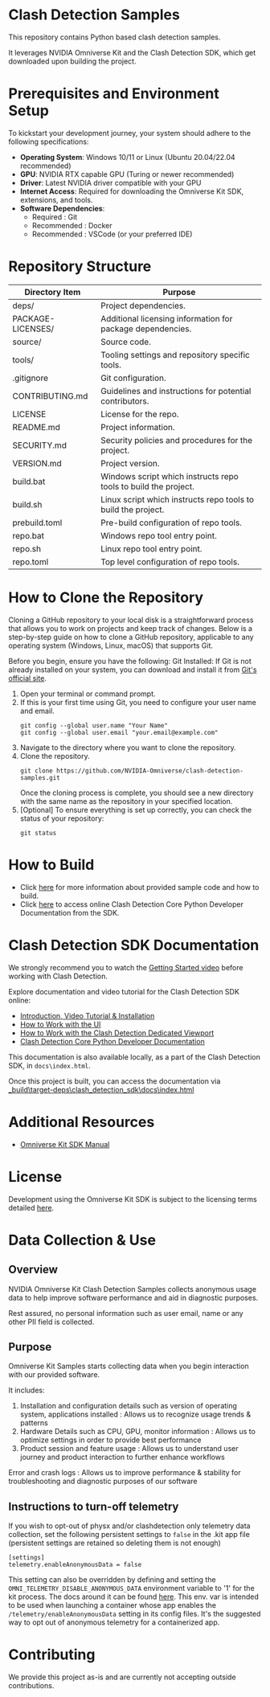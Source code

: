 # Clash Detection Samples

This repository contains Python based clash detection samples.

It leverages NVIDIA Omniverse Kit and the Clash Detection SDK, which get downloaded upon building the project.

# Prerequisites and Environment Setup
To kickstart your development journey, your system should adhere to the following specifications:

- **Operating System**: Windows 10/11 or Linux (Ubuntu 20.04/22.04 recommended)
- **GPU**: NVIDIA RTX capable GPU (Turing or newer recommended)
- **Driver**: Latest NVIDIA driver compatible with your GPU
- **Internet Access**: Required for downloading the Omniverse Kit SDK, extensions, and tools.
- **Software Dependencies**:
  - Required : Git
  - Recommended : Docker
  - Recommended : VSCode (or your preferred IDE)

# Repository Structure

| Directory Item   | Purpose                                                        |
|------------------|----------------------------------------------------------------|
| deps/            | Project dependencies.                                          |
| PACKAGE-LICENSES/| Additional licensing information for package dependencies.     |
| source/          | Source code.                                                   |
| tools/           | Tooling settings and repository specific tools.                |
| .gitignore       | Git configuration.                                             |
| CONTRIBUTING.md  | Guidelines and instructions for potential contributors.        |
| LICENSE          | License for the repo.                                          |
| README.md        | Project information.                                           |
| SECURITY.md      | Security policies and procedures for the project.              |
| VERSION.md       | Project version.                                               |
| build.bat        | Windows script which instructs repo tools to build the project.|
| build.sh         | Linux script which instructs repo tools to build the project.  |
| prebuild.toml    | Pre-build configuration of repo tools.                         |
| repo.bat         | Windows repo tool entry point.                                 |
| repo.sh          | Linux repo tool entry point.                                   |
| repo.toml        | Top level configuration of repo tools.                         |

# How to Clone the Repository

Cloning a GitHub repository to your local disk is a straightforward process that allows you to work on projects and keep track of changes. Below is a step-by-step guide on how to clone a GitHub repository, applicable to any operating system (Windows, Linux, macOS) that supports Git.

Before you begin, ensure you have the following:
Git Installed: If Git is not already installed on your system, you can download and install it from [Git's official site](https://git-scm.com/downloads).

1. Open your terminal or command prompt.
1. If this is your first time using Git, you need to configure your user name and email.
	```
	git config --global user.name "Your Name"
	git config --global user.email "your.email@example.com"
	```
1. Navigate to the directory where you want to clone the repository.
1. Clone the repository.
	```
	git clone https://github.com/NVIDIA-Omniverse/clash-detection-samples.git
	```
	Once the cloning process is complete, you should see a new directory with the same name as the repository in your specified location.
1. [Optional] To ensure everything is set up correctly, you can check the status of your repository:
	```
	git status
	```

# How to Build

- Click [here](source/extensions/omni.samples.clashdetection/docs/README.md) for more information about provided sample code and how to build.
- Click [here](https://docs.omniverse.nvidia.com/extensions/latest/ext_clash-detection/clash-detection-core.html) to access online Clash Detection Core Python Developer Documentation from the SDK.

# Clash Detection SDK Documentation

We strongly recommend you to watch the [Getting Started video](https://docs.omniverse.nvidia.com/extensions/latest/ext_clash-detection.html#clashdetection) before working with Clash Detection.

Explore documentation and video tutorial for the Clash Detection SDK online:
- [Introduction, Video Tutorial & Installation](https://docs.omniverse.nvidia.com/extensions/latest/ext_clash-detection.html#clashdetection)
- [How to Work with the UI](https://docs.omniverse.nvidia.com/extensions/latest/ext_clash-detection/clash-detection-ui.html)
- [How to Work with the Clash Detection Dedicated Viewport](https://docs.omniverse.nvidia.com/extensions/latest/ext_clash-detection/clash-detection-viewport.html)
- [Clash Detection Core Python Developer Documentation](https://docs.omniverse.nvidia.com/extensions/latest/ext_clash-detection/clash-detection-core.html)

This documentation is also available locally, as a part of the Clash Detection SDK, in `docs\index.html`.

Once this project is built, you can access the documentation via [_build\target-deps\clash_detection_sdk\docs\index.html](_build\target-deps\clash_detection_sdk\docs\index.html)

# Additional Resources

- [Omniverse Kit SDK Manual](https://docs.omniverse.nvidia.com/kit/docs/kit-manual/latest/index.html)

# License

Development using the Omniverse Kit SDK is subject to the licensing terms detailed [here](https://docs.omniverse.nvidia.com/dev-guide/latest/common/NVIDIA_Omniverse_License_Agreement.html).

# Data Collection & Use

## Overview

NVIDIA Omniverse Kit Clash Detection Samples collects anonymous usage data to help improve software performance and aid in diagnostic purposes.

Rest assured, no personal information such as user email, name or any other PII field is collected.

## Purpose

Omniverse Kit Samples starts collecting data when you begin interaction with our provided software.

It includes:

1. Installation and configuration details such as version of operating system, applications installed : Allows us to recognize usage trends & patterns
1. Hardware Details such as CPU, GPU, monitor information : Allows us to optimize settings in order to provide best performance
1. Product session and feature usage : Allows us to understand user journey and product interaction to further enhance workflows

Error and crash logs : Allows us to improve performance & stability for troubleshooting and diagnostic purposes of our software

## Instructions to turn-off telemetry

If you wish to opt-out of physx and/or clashdetection only telemetry data collection, set the following persistent settings to `false` in the .kit app file (persistent settings are retained so deleting them is not enough)

```
[settings]
telemetry.enableAnonymousData = false
```
This setting can also be overridden by defining and setting the ``OMNI_TELEMETRY_DISABLE_ANONYMOUS_DATA`` environment variable to '1' for the kit process. The docs around it can be found [here](http://omniverse-docs.s3-website-us-east-1.amazonaws.com/carbonite/170.0-pre/docs/structuredlog/OmniTelemetry.html#anonymous-data-mode). This env. var is intended to be used when launching a container whose app enables the ``/telemetry/enableAnonymousData`` setting in its config files. It's the suggested way to opt out of anonymous telemetry for a containerized app.

# Contributing

We provide this project as-is and are currently not accepting outside contributions.
